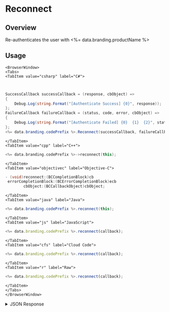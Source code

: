 # Reconnect
## Overview
Re-authenticates the user with <%= data.branding.productName %>

## Usage

```mdx-code-block
<BrowserWindow>
<Tabs>
<TabItem value="csharp" label="C#">
```

```csharp


SuccessCallback successCallback = (response, cbObject) =>
{
    Debug.Log(string.Format("[Authenticate Success] {0}", response));
};
FailureCallback failureCallback = (status, code, error, cbObject) =>
{
    Debug.Log(string.Format("[Authenticate Failed] {0}  {1}  {2}", status, code, error));
};
<%= data.branding.codePrefix %>.Reconnect(successCallback, failureCallback);
```

```mdx-code-block
</TabItem>
<TabItem value="cpp" label="C++">
```

```cpp
<%= data.branding.codePrefix %>->reconnect(this);
```

```mdx-code-block
</TabItem>
<TabItem value="objectivec" label="Objective-C">
```

```objectivec
- (void)reconnect:(BCCompletionBlock)cb
 errorCompletionBlock:(BCErrorCompletionBlock)ecb
        cbObject:(BCCallbackObject)cbObject;
```

```mdx-code-block
</TabItem>
<TabItem value="java" label="Java">
```

```java
<%= data.branding.codePrefix %>.reconnect(this);
```

```mdx-code-block
</TabItem>
<TabItem value="js" label="JavaScript">
```

```javascript
<%= data.branding.codePrefix %>.reconnect(callback);
```

```mdx-code-block
</TabItem>
<TabItem value="cfs" label="Cloud Code">
```

```javascript
<%= data.branding.codePrefix %>.reconnect(callback);
```

```mdx-code-block
</TabItem>
<TabItem value="r" label="Raw">
```

```javascript
<%= data.branding.codePrefix %>.reconnect(callback);
```

```mdx-code-block
</TabItem>
</Tabs>
</BrowserWindow>
```

<details>
<summary>JSON Response</summary>

```json
{
    "status": 200,
    "data": {
        "vcPurchased": 0,
        "experiencePoints": 100,
        "refundCount": 0,
        "playerSessionExpiry": 60,
        "server_time": 1464621990155,
        "experienceLevel": 0,
        "currency": {
            "credits": {
                "purchased": 0,
                "balance": 12211,
                "consumed": 133,
                "awarded": 12344
            }
        },
        "abTestingId": 8,
        "statistics": {
            "gamesWon": 0
        },
        "id": "323e861-b749-4ce4-a57a-175232e21b5d",
        "createdAt": 1459439058035,
        "profileId": "323e861-b749-4ce4-a57a-175232e21b5d",
        "newUser": "false",
        "xpCapped": false,
        "sent_events": [],
        "timeZoneOffset": -5,
        "playerName": "",
        "vcClaimed": 0,
        "parentProfileId": null,
        "rewards": {
            "rewardDetails": {},
            "rewards": {},
            "currency": {}
        },
        "countryCode": "ca",
        "loginCount": 16,
        "emailAddress": "test@email.com",
        "previousLogin": 1464621979514,
        "incoming_events": [],
        "lastLogin": 1464621990118,
        "languageCode": "en",
        "pictureUrl": null,
        "sessionId": "v3grtg3ve0a089pekk8lneuk8k",
        "amountSpent": 0
    }
}
```
</details>

